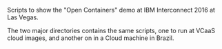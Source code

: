 Scripts to show the "Open Containers" demo at IBM Interconnect 2016 at Las Vegas.

The two major directories contains the same scripts, one to run at VCaaS cloud images, and another on in a Cloud machine in Brazil.

